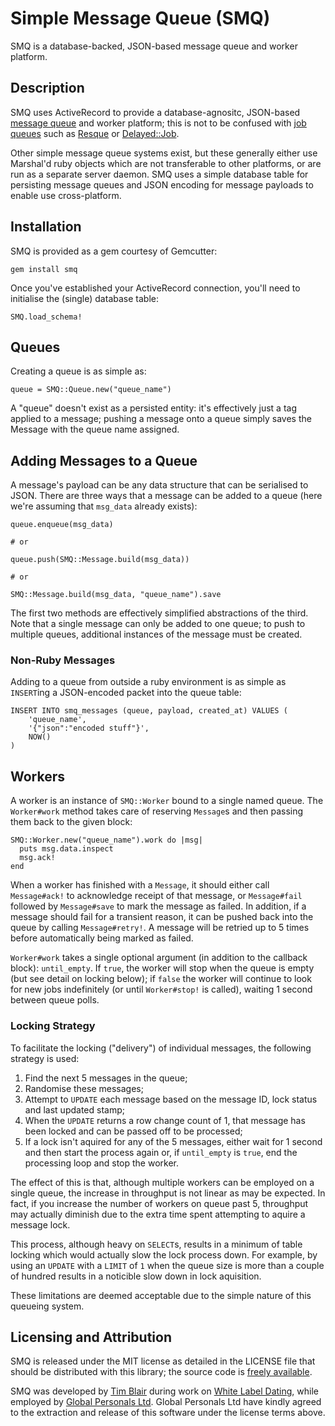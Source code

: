 # Simple Message Queue (SMQ)

SMQ is a database-backed, JSON-based message queue and worker platform.

## Description

SMQ uses ActiveRecord to provide a database-agnositc, JSON-based [message queue](http://en.wikipedia.org/wiki/Message_queue) and worker platform; this is not to be confused with [job queues](http://en.wikipedia.org/wiki/Job_queue) such as [Resque](http://github.com/defunkt/resque) or [Delayed::Job](http://github.com/tobi/delayed_job).

Other simple message queue systems exist, but these generally either use Marshal'd ruby objects which are not transferable to other platforms, or are run as a separate server daemon.  SMQ uses a simple database table for persisting message queues and JSON encoding for message payloads to enable use cross-platform.

## Installation

SMQ is provided as a gem courtesy of Gemcutter:

	gem install smq

Once you've established your ActiveRecord connection, you'll need to initialise the (single) database table:

	SMQ.load_schema!

## Queues

Creating a queue is as simple as:

	queue = SMQ::Queue.new("queue_name")

A "queue" doesn't exist as a persisted entity: it's effectively just a tag applied to a message; pushing a message onto a queue simply saves the Message with the queue name assigned.

## Adding Messages to a Queue

A message's payload can be any data structure that can be serialised to JSON.  There are three ways that a message can be added to a queue (here we're assuming that `msg_data` already exists):

	queue.enqueue(msg_data)

	# or

	queue.push(SMQ::Message.build(msg_data))

	# or

	SMQ::Message.build(msg_data, "queue_name").save

The first two methods are effectively simplified abstractions of the third.  Note that a single message can only be added to one queue; to push to multiple queues, additional instances of the message must be created.

### Non-Ruby Messages

Adding to a queue from outside a ruby environment is as simple as `INSERT`ing a JSON-encoded packet into the queue table:

	INSERT INTO smq_messages (queue, payload, created_at) VALUES (
		'queue_name',
		'{"json":"encoded stuff"}',
		NOW()
	)

## Workers

A worker is an instance of `SMQ::Worker` bound to a single named queue.  The `Worker#work` method takes care of reserving `Message`s and then passing them back to the given block:

	SMQ::Worker.new("queue_name").work do |msg|
	  puts msg.data.inspect
	  msg.ack!
	end

When a worker has finished with a `Message`, it should either call `Message#ack!` to acknowledge receipt of that message, or `Message#fail` followed by `Message#save` to mark the message as failed.  In addition, if a message should fail for a transient reason, it can be pushed back into the queue by calling `Message#retry!`.  A message will be retried up to 5 times before automatically being marked as failed.

`Worker#work` takes a single optional argument (in addition to the callback block): `until_empty`.  If `true`, the worker will stop when the queue is empty (but see detail on locking below); if `false` the worker will continue to look for new jobs indefinitely (or until `Worker#stop!` is called), waiting 1 second between queue polls.

### Locking Strategy

To facilitate the locking ("delivery") of individual messages, the following strategy is used:

1. Find the next 5 messages in the queue;
2. Randomise these messages;
3. Attempt to `UPDATE` each message based on the message ID, lock status and last updated stamp;
4. When the `UPDATE` returns a row change count of 1, that message has been locked and can be passed off to be processed;
5. If a lock isn't aquired for any of the 5 messages, either wait for 1 second and then start the process again or, if `until_empty` is `true`, end the processing loop and stop the worker.

The effect of this is that, although multiple workers can be employed on a single queue, the increase in throughput is not linear as may be expected.  In fact, if you increase the number of workers on queue past 5, throughput may actually diminish due to the extra time spent attempting to aquire a message lock.

This process, although heavy on `SELECT`s, results in a minimum of table locking which would actually slow the lock process down.  For example, by using an `UPDATE` with a `LIMIT` of `1` when the queue size is more than a couple of hundred results in a noticible slow down in lock aquisition.

These limitations are deemed acceptable due to the simple nature of this queueing system.

## Licensing and Attribution

SMQ is released under the MIT license as detailed in the LICENSE file that should be distributed with this library; the source code is [freely available](http://github.com/timblair/smq).

SMQ was developed by [Tim Blair](http://tim.bla.ir/) during work on [White Label Dating](http://www.whitelabeldating.com/), while employed by [Global Personals Ltd](http://www.globalpersonals.co.uk).  Global Personals Ltd have kindly agreed to the extraction and release of this software under the license terms above.
